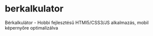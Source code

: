 # berkalkulator
Bérkalkulátor - Hobbi fejlesztésű HTMl5/CSS3/JS alkalmazás, mobil képernyőre optimalizálva
